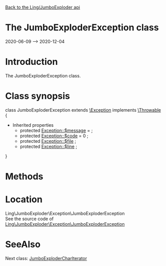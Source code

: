 [Back to the Ling/JumboExploder api](https://github.com/lingtalfi/JumboExploder/blob/master/doc/api/Ling/JumboExploder.md)



The JumboExploderException class
================
2020-06-09 --> 2020-12-04






Introduction
============

The JumboExploderException class.



Class synopsis
==============


class <span class="pl-k">JumboExploderException</span> extends [\Exception](http://php.net/manual/en/class.exception.php) implements [\Throwable](http://php.net/manual/en/class.throwable.php) {

- Inherited properties
    - protected  [Exception::$message](#property-message) =  ;
    - protected  [Exception::$code](#property-code) = 0 ;
    - protected  [Exception::$file](#property-file) ;
    - protected  [Exception::$line](#property-line) ;

}






Methods
==============






Location
=============
Ling\JumboExploder\Exception\JumboExploderException<br>
See the source code of [Ling\JumboExploder\Exception\JumboExploderException](https://github.com/lingtalfi/JumboExploder/blob/master/Exception/JumboExploderException.php)



SeeAlso
==============
Next class: [JumboExploderCharIterator](https://github.com/lingtalfi/JumboExploder/blob/master/doc/api/Ling/JumboExploder/Iterator/JumboExploderCharIterator.md)<br>

